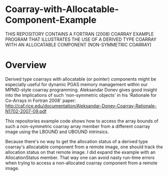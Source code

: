 # Coarray-with-Allocatable-Component-Example
THIS REPOSITORY CONTAINS A FORTRAN (2008) COARRAY EXAMPLE PROGRAM THAT ILLUSTRATES THE USE OF A DERIVED TYPE COARRAY WITH AN ALLOCATABLE COMPONENT (NON-SYMMETRIC COARRAY)

# Overview
Derived type coarrays with allocatable (or pointer) components might be especially useful for dynamic PGAS memory management within our MPMD-style coarray programming. Aleksandar Donev gives good insight into the implications of such 'non-symmetric objects' in his 'Rationale for Co-Arrays in Fortran 2008' paper: http://caf.rice.edu/documentation/Aleksandar-Donev-Coarray-Rationale-N1702-2007-09.pdf

This repositories example code shows how to access the array bounds of such a non-symmetric coarray array member from a different coarray image using the LBOUND and UBOUND intrinsics.

Because there's no way to get the allocation status of a derived type coarray's allocatable component from a remote image, one should track the allocation status on that remote image. I did expand the example with an AllocationStatus member. That way one can avoid nasty run-time errors when trying to access a non-allocated coarray component from a remote image.
